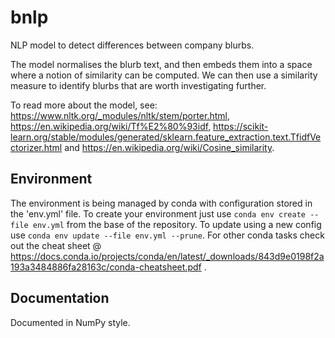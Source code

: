 # bnlp
NLP model to detect differences between company blurbs.

The model normalises the blurb text, and then embeds them into a space where a notion of similarity can be computed. We can then use a similarity measure to identify blurbs that are worth investigating further.

To read more about the model, see:
https://www.nltk.org/_modules/nltk/stem/porter.html,
https://en.wikipedia.org/wiki/Tf%E2%80%93idf, https://scikit-learn.org/stable/modules/generated/sklearn.feature_extraction.text.TfidfVectorizer.html and
https://en.wikipedia.org/wiki/Cosine_similarity.

## Environment
The environment is being managed by conda with configuration stored in the 'env.yml' file. To create your environment just use `conda env create --file env.yml` from the base of the repository. To update using a new config use `conda env update --file env.yml --prune`.
For other conda tasks check out the cheat sheet @ https://docs.conda.io/projects/conda/en/latest/_downloads/843d9e0198f2a193a3484886fa28163c/conda-cheatsheet.pdf .

## Documentation

Documented in NumPy style.
